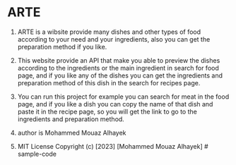 # ARTE
1. ARTE is a wibsite provide many dishes and other types of food according to your need and your ingredients, also you can get the preparation method if you like.

2. This website provide an API that make you able to preview the dishes according to the ingredients or the main ingredient in search for food page, and if you like any of the dishes you can get the ingredients and preparation method of this dish in the search for recipes page.

3. You can run this project for example you can search for meat in the food page, and if you like a dish you can copy the name of that dish and paste it in the recipe page, so you will get the link to go to the ingredients and preparation method.

4. author is Mohammed Mouaz Alhayek

5. MIT License
   Copyright (c) [2023] [Mohammed Mouaz Alhayek]
#   s a m p l e - c o d e  
 